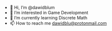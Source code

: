 - 👋 Hi, I’m @dawidblum
- 👀 I’m interested in Game Development
- 🌱 I’m currently learning Discrete Math
- 📫 How to reach me dawidblu@protonmail.com

<!---
dawidblum/dawidblum is a ✨ special ✨ repository because its `README.md` (this file) appears on your GitHub profile.
You can click the Preview link to take a look at your changes.
--->
